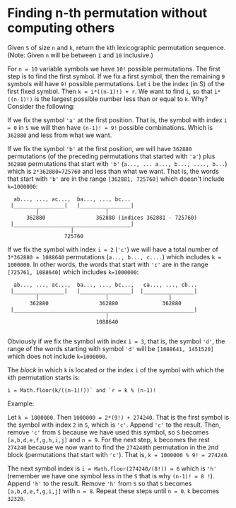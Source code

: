 # Finding n-th permutation without computing others

Given `S` of size `n` and `k`, return the `k`th lexicographic permutation sequence. (Note: Given `n` will be between `1` and `10` inclusive.)

For `n = 10` variable symbols we have `10!` possible permutations. The first step is to find the first symbol.
If we fix a first symbol, then the remaining `9` symbols will have `9!` possible permutations. Let `i` be the index (in S) of the 
first fixed symbol. Then `k = i*((n-1)!) + r`. We want to find `i`, so that `i*((n-1)!)` is the largest possible number less than or equal to `k`. Why? Consider the following:

If we fix the symbol `'a'` at the first position. That is, the symbol with index `i = 0` in `S` we will then have `(n-1)! = 9!` possible combinations. Which is `362880` and less from what we want. 

If we fix the symbol `'b'` at the first position, we will have `362880` permutations (of the preceding permutations that started with `'a'`)
plus `362880` permutations that start with `'b'` (`a..., ... a..., b..., ...., b...`) which is `2*362880=725760` and less than what we want. 
That is, the words that start with `'b'` are in the range `[362881, 725760]` which doesn't include `k=1000000`:
```
  ab..., ..., ac...,  ba..., ..., bc...
 |________________|   |________________|
         |                     |
      362880                362880 (indices 362881 - 725760)
 |_____________________________________|
                    |
                  725760					

```
If we fix the symbol with index `i = 2` (`'c'`) we will have a total number of `3*362880 = 1088640` permutations (`a..., b..., c....`) which includes `k = 1000000`. In other words, the words that start with `'c'` are in the range `[725761, 1088640]` which includes `k=1000000`:
```
  ab..., ..., ac...,  ba..., ..., bc...,   ca..., ..., cb...
 |________________|   |________________|  |________________|
         |                     |                   |
       362880                362880              362880
 |_________________________________________________________|
                               |
                            1088640	
				  
```
Obviously if we fix the symbol with index `i = 3`, that is, the symbol `'d'`, the range of the words starting with symbol `'d'` will be
`[1088641, 1451520]` which does not include `k=1000000`.

The *block* in which `k` is located or the index `i` of the symbol with which the `k`th permutation starts is:
```
i = Math.floor(k/((n-1)!))` and `r = k % (n-1)!
```

Example:

Let `k = 1000000`. Then `1000000 = 2*(9!) + 274240`. That is the first symbol is the symbol with index `2` in `S`, which is `'c'`. Append `'c'` to the result. Then, remove `'c'` from `S` because we have used this symbol, so `S` becomes `[a,b,d,e,f,g,h,i,j]` and `n = 9`. For the next step, `k` becomes the rest `274240` because we now want to find the `274240`th permutation in the `2`nd block (permutations that start with `'c'`). That is, `k = 1000000 % 9! = 274240`.

The next symbol index is `i = Math.floor(274240/(8!)) = 6` which is `'h'` (remember we have one symbol less in the `S` that is why `(n-1)! = 8 !`). Append `'h'` to the result. Remove `'h'` from `S` so that `S` becomes `[a,b,d,e,f,g,i,j]` with `n = 8`.
Repeat these steps until `n = 0`. `k` becomes `32320`. 
